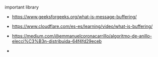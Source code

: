 
important library 

* https://www.geeksforgeeks.org/what-is-message-buffering/

* https://www.cloudflare.com/es-es/learning/video/what-is-buffering/

* https://medium.com/@emmanuelcoronacarrillo/algoritmo-de-anillo-elecci%C3%B3n-distribuida-64f4fd29eceb
* 
